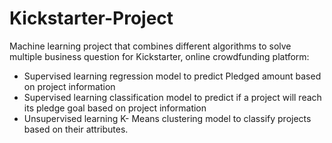 # Kickstarter-Project
Machine learning project that combines different algorithms to solve multiple business question for Kickstarter, online crowdfunding platform:
- Supervised learning regression model to predict Pledged amount based on project information
- Supervised learning classification model to predict if a project will reach its pledge goal based on project information
- Unsupervised learning K- Means clustering model to classify projects based on their attributes.
